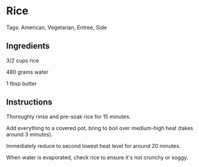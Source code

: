 # Rice

Tags: American, Vegetarian, Entree, Side



## Ingredients

3/2 cups rice

480 grams water

1 tbsp butter



## Instructions

Thoroughly rinse and pre-soak rice for 15 minutes.

Add everything to a covered pot, bring to boil over medium-high heat (takes around 3 minutes).

Immediately reduce to second lowest heat level for around 20 minutes.

When water is evaporated, check rice to ensure it's not crunchy or soggy.
